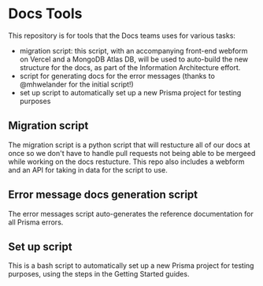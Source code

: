 # Docs Tools

This repository is for tools that the Docs teams uses for various tasks:

- migration script: this script, with an accompanying front-end webform on Vercel and a MongoDB Atlas DB, will be used to auto-build the new structure for the docs, as part of the Information Architecture effort.
- script for generating docs for the error messages (thanks to @mhwelander for the initial script!)
- set up script to automatically set up a new Prisma project for testing purposes

## Migration script

The migration script is a python script that will restucture all of our docs at once so we don't have to handle pull requests not being able to be mergeed while working on the docs restucture. This repo also includes a webform and an API for taking in data for the script to use.

## Error message docs generation script

The error messages script auto-generates the reference documentation for all Prisma errors.

## Set up script

This is a bash script to automatically set up a new Prisma project for testing purposes, using the steps in the Getting Started guides.
